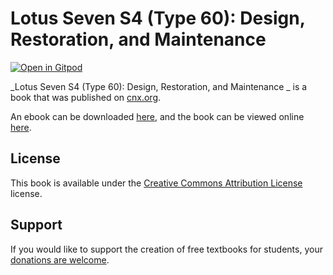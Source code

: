 # Lotus Seven S4 (Type 60): Design, Restoration, and Maintenance 

[![Open in Gitpod](https://gitpod.io/button/open-in-gitpod.svg)](https://gitpod.io/from-referrer/)

_Lotus Seven S4 (Type 60): Design, Restoration, and Maintenance _ is a book that was published on [cnx.org](https://cnx.org/).

An ebook can be downloaded [here](https://github.com/cnx-user-books/cnxbook-lotus-seven-s4-type-60-design-restoration-and-maintenance/releases/latest), and the book can be viewed online [here](https://github.com/cnx-user-books/cnxbook-lotus-seven-s4-type-60-design-restoration-and-maintenance/releases/latest).

## License
This book is available under the [Creative Commons Attribution License](./LICENSE) license.

## Support
If you would like to support the creation of free textbooks for students, your [donations are welcome](https://riceconnect.rice.edu/donation/support-openstax-banner).
